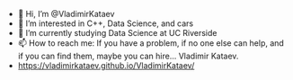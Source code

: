 - 👋 Hi, I’m @VladimirKataev
- 👀 I’m interested in C++, Data Science, and cars
- 🌱 I’m currently studying Data Science at UC Riverside
- 📫 How to reach me:  If you have a problem, if no one else can help, and if you can find them, maybe you can hire... Vladimir Kataev.
- https://vladimirkataev.github.io/VladimirKataev/
<!---
VladimirKataev/VladimirKataev is a ✨ special ✨ repository because its `README.md` (this file) appears on your GitHub profile.
You can click the Preview link to take a look at your changes.
--->
